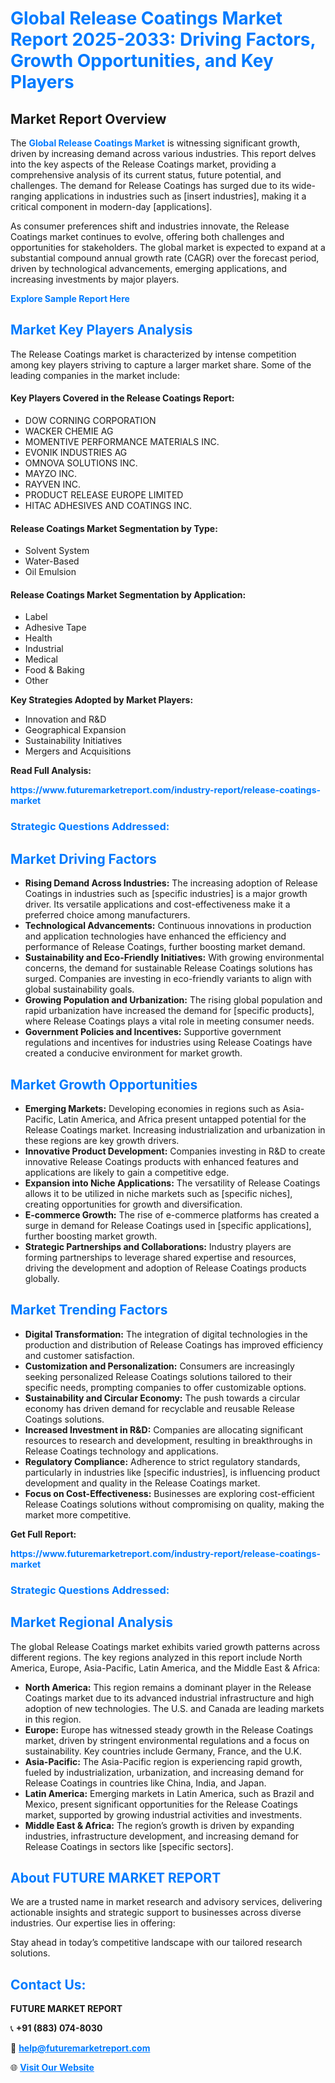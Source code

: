 <h1 style="color: #007BFF;">Global Release Coatings Market Report 2025-2033: Driving Factors, Growth Opportunities, and Key Players</h1>

<section id="overview">
<h2>Market Report Overview</h2>
<p>The <a href="https://www.futuremarketreport.com/industry-report/release-coatings-market" style="color: #007BFF; text-decoration: none;"><strong>Global Release Coatings Market</strong></a> is witnessing significant growth, driven by increasing demand across various industries. This report delves into the key aspects of the Release Coatings market, providing a comprehensive analysis of its current status, future potential, and challenges. The demand for Release Coatings has surged due to its wide-ranging applications in industries such as [insert industries], making it a critical component in modern-day [applications].</p>
<p>As consumer preferences shift and industries innovate, the Release Coatings market continues to evolve, offering both challenges and opportunities for stakeholders. The global market is expected to expand at a substantial compound annual growth rate (CAGR) over the forecast period, driven by technological advancements, emerging applications, and increasing investments by major players.</p>
</section>

<section id="overview">
<p><a href="https://www.futuremarketreport.com/request-sample/reportId=85156" style="color: #007BFF; text-decoration: none;"><strong>Explore Sample Report Here</strong></a></p>
</section>

<section id="key-players">
<h2 style="color: #007BFF;">Market Key Players Analysis</h2>
<p>The Release Coatings market is characterized by intense competition among key players striving to capture a larger market share. Some of the leading companies in the market include:</p>
<h4>Key Players Covered in the Release Coatings Report:</h4>
<ul><li>DOW CORNING CORPORATION</li><li>WACKER CHEMIE AG</li><li>MOMENTIVE PERFORMANCE MATERIALS INC.</li><li>EVONIK INDUSTRIES AG</li><li>OMNOVA SOLUTIONS INC.</li><li>MAYZO INC.</li><li>RAYVEN INC.</li><li>PRODUCT RELEASE EUROPE LIMITED</li><li>HITAC ADHESIVES AND COATINGS INC.</li></ul>
<h4>Release Coatings Market Segmentation by Type:</h4>
<ul><li>Solvent System</li><li>Water-Based</li><li>Oil Emulsion</li></ul>

<h4>Release Coatings Market Segmentation by Application:</h4>
<ul><li>Label</li><li>Adhesive Tape</li><li>Health</li><li>Industrial</li><li>Medical</li><li>Food &amp; Baking</li><li>Other</li></ul>
<p><strong>Key Strategies Adopted by Market Players:</strong></p>
<ul>
<li>Innovation and R&D</li>
<li>Geographical Expansion</li>
<li>Sustainability Initiatives</li>
<li>Mergers and Acquisitions</li>
</ul>
</section>

<section>
<p><strong>Read Full Analysis: </strong></p><a href="https://www.futuremarketreport.com/industry-report/release-coatings-market" style="color: #007BFF; text-decoration: none;"><strong>https://www.futuremarketreport.com/industry-report/release-coatings-market</strong></a>
<h3 style="color: #007BFF;">Strategic Questions Addressed:</h3>
</section>

<section id="driving-factors">
<h2 style="color: #007BFF;">Market Driving Factors</h2>
<ul>
<li><strong>Rising Demand Across Industries:</strong> The increasing adoption of Release Coatings in industries such as [specific industries] is a major growth driver. Its versatile applications and cost-effectiveness make it a preferred choice among manufacturers.</li>
<li><strong>Technological Advancements:</strong> Continuous innovations in production and application technologies have enhanced the efficiency and performance of Release Coatings, further boosting market demand.</li>
<li><strong>Sustainability and Eco-Friendly Initiatives:</strong> With growing environmental concerns, the demand for sustainable Release Coatings solutions has surged. Companies are investing in eco-friendly variants to align with global sustainability goals.</li>
<li><strong>Growing Population and Urbanization:</strong> The rising global population and rapid urbanization have increased the demand for [specific products], where Release Coatings plays a vital role in meeting consumer needs.</li>
<li><strong>Government Policies and Incentives:</strong> Supportive government regulations and incentives for industries using Release Coatings have created a conducive environment for market growth.</li>
</ul>
</section>

<section id="growth-opportunities">
<h2 style="color: #007BFF;">Market Growth Opportunities</h2>
<ul>
<li><strong>Emerging Markets:</strong> Developing economies in regions such as Asia-Pacific, Latin America, and Africa present untapped potential for the Release Coatings market. Increasing industrialization and urbanization in these regions are key growth drivers.</li>
<li><strong>Innovative Product Development:</strong> Companies investing in R&D to create innovative Release Coatings products with enhanced features and applications are likely to gain a competitive edge.</li>
<li><strong>Expansion into Niche Applications:</strong> The versatility of Release Coatings allows it to be utilized in niche markets such as [specific niches], creating opportunities for growth and diversification.</li>
<li><strong>E-commerce Growth:</strong> The rise of e-commerce platforms has created a surge in demand for Release Coatings used in [specific applications], further boosting market growth.</li>
<li><strong>Strategic Partnerships and Collaborations:</strong> Industry players are forming partnerships to leverage shared expertise and resources, driving the development and adoption of Release Coatings products globally.</li>
</ul>
</section>

<section id="trending-factors">
<h2 style="color: #007BFF;">Market Trending Factors</h2>
<ul>
<li><strong>Digital Transformation:</strong> The integration of digital technologies in the production and distribution of Release Coatings has improved efficiency and customer satisfaction.</li>
<li><strong>Customization and Personalization:</strong> Consumers are increasingly seeking personalized Release Coatings solutions tailored to their specific needs, prompting companies to offer customizable options.</li>
<li><strong>Sustainability and Circular Economy:</strong> The push towards a circular economy has driven demand for recyclable and reusable Release Coatings solutions.</li>
<li><strong>Increased Investment in R&D:</strong> Companies are allocating significant resources to research and development, resulting in breakthroughs in Release Coatings technology and applications.</li>
<li><strong>Regulatory Compliance:</strong> Adherence to strict regulatory standards, particularly in industries like [specific industries], is influencing product development and quality in the Release Coatings market.</li>
<li><strong>Focus on Cost-Effectiveness:</strong> Businesses are exploring cost-efficient Release Coatings solutions without compromising on quality, making the market more competitive.</li>
</ul>
</section>

<section>
<p><strong>Get Full Report: </strong></p><a href="https://www.futuremarketreport.com/industry-report/release-coatings-market" style="color: #007BFF; text-decoration: none;"><strong>https://www.futuremarketreport.com/industry-report/release-coatings-market</strong></a>
<h3 style="color: #007BFF;">Strategic Questions Addressed:</h3>
</section>


<section id="regional-analysis">
<h2 style="color: #007BFF;">Market Regional Analysis</h2>
<p>The global Release Coatings market exhibits varied growth patterns across different regions. The key regions analyzed in this report include North America, Europe, Asia-Pacific, Latin America, and the Middle East & Africa:</p>
<ul>
<li><strong>North America:</strong> This region remains a dominant player in the Release Coatings market due to its advanced industrial infrastructure and high adoption of new technologies. The U.S. and Canada are leading markets in this region.</li>
<li><strong>Europe:</strong> Europe has witnessed steady growth in the Release Coatings market, driven by stringent environmental regulations and a focus on sustainability. Key countries include Germany, France, and the U.K.</li>
<li><strong>Asia-Pacific:</strong> The Asia-Pacific region is experiencing rapid growth, fueled by industrialization, urbanization, and increasing demand for Release Coatings in countries like China, India, and Japan.</li>
<li><strong>Latin America:</strong> Emerging markets in Latin America, such as Brazil and Mexico, present significant opportunities for the Release Coatings market, supported by growing industrial activities and investments.</li>
<li><strong>Middle East & Africa:</strong> The region’s growth is driven by expanding industries, infrastructure development, and increasing demand for Release Coatings in sectors like [specific sectors].</li>
</ul>
</section>

<footer>
<h2 style="color: #007BFF;">About FUTURE MARKET REPORT</h2>
<p>We are a trusted name in market research and advisory services, delivering actionable insights and strategic support to businesses across diverse industries. Our expertise lies in offering:</p>

<p>Stay ahead in today’s competitive landscape with our tailored research solutions.</p>

<h2 style="color: #007BFF;">Contact Us:</h2>
<p><strong>FUTURE MARKET REPORT</strong></p>
<p>📞 <strong>+91 (883) 074-8030</strong></p>
<p>📧 <strong><a href="mailto:help@futuremarketreport.com" style="color: #007BFF;">help@futuremarketreport.com</a></strong></p>
<p>🌐 <strong><a href="https://www.futuremarketreport.com/" style="color: #007BFF;">Visit Our Website</a></strong></p>
</footer>